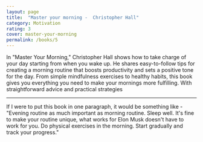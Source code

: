 ```yaml
---
layout: page
title:  "Master your morning -  Christopher Hall"
category: Motivation
rating: 3
cover: master-your-morning
permalink: /books/5
---
```

In "Master Your Morning," Christopher Hall shows how to take charge of your day starting from when you wake up.
He shares easy-to-follow tips for creating a morning routine that boosts productivity and sets a positive tone for the day.
From simple mindfulness exercises to healthy habits, this book gives you everything you need to make your mornings more fulfilling.
With straightforward advice and practical strategies


<hr>

If I were to put this book in one paragraph, it would be something like - "Evening routine as much important as morning routine. Sleep well.
It's fine to make your routine unique, what works for Elon Musk doesn't have to work for you. Do physical exercises in the morning. Start gradually
and track your progress."